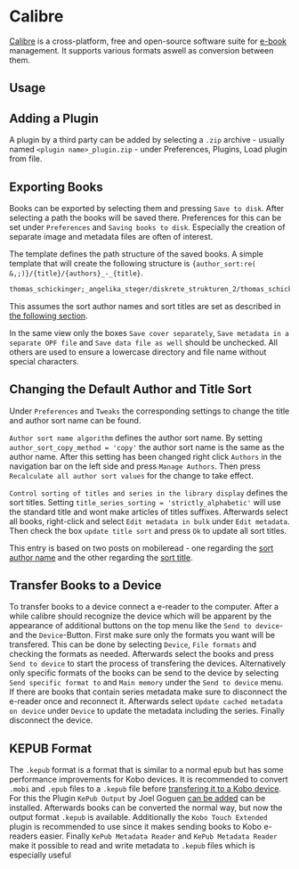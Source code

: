 # Calibre

[Calibre](https://calibre-ebook.com/) is a cross-platform, free and open-source
software suite for [e-book](/wiki/e-books.md) management.
It supports various formats aswell as conversion between them.

## Usage

## Adding a Plugin

A plugin by a third party can be added by selecting a `.zip` archive - usually
named `<plugin name>_plugin.zip` - under Preferences, Plugins, Load plugin from
file.

## Exporting Books

Books can be exported by selecting them and pressing `Save to disk`.
After selecting a path the books will be saved there.
Preferences for this can be set under `Preferences` and `Saving books to disk`.
Especially the creation of separate image and metadata files are often of
interest.

The template defines the path structure of the saved books.
A simple template that will create the following structure is
`{author_sort:re( &,;)}/{title}/{authors}_-_{title}`.

```txt
thomas_schickinger;_angelika_steger/diskrete_strukturen_2/thomas_schickinger_&_angelika_steger_-_diskrete_strukturen_2.pdf
```

This assumes the sort author names and sort titles are set as described in
[the following section](#changing-the-default-author-and-title-sort).

In the same view only the boxes `Save cover separately`, `Save metadata in a separate OPF file` and
`Save data file as well` should be unchecked.
All others are used to ensure a lowercase directory and file name without special characters.

## Changing the Default Author and Title Sort

Under `Preferences` and `Tweaks` the corresponding settings to change the title
and author sort name can be found.

`Author sort name algorithm` defines the author sort name.
By setting `author_sort_copy_method = 'copy'` the author sort name is the same
as the author name.
After this setting has been changed right click `Authors` in the navigation bar
on the left side and press `Manage Authors`.
Then press `Recalculate all author sort values` for the change to take effect.

`Control sorting of titles and series in the library display` defines the sort
titles.
Setting `title_series_sorting = 'strictly_alphabetic'` will use the standard
title and wont make articles of titles suffixes.
Afterwards select all books, right-click and select `Edit metadata in bulk`
under `Edit metadata`.
Then check the box `update title sort` and press `Ok` to update all sort titles.

This entry is based on two posts on mobileread - one regarding the
[sort author name](https://www.mobileread.com/forums/showthread.php?t=314663)
and the other regarding the
[sort title](https://www.mobileread.com/forums/showthread.php?t=249870).

## Transfer Books to a Device

To transfer books to a device connect a e-reader to the computer.
After a while calibre should recognize the device which will be apparent by the appearance of
additional buttons on the top menu like the `Send to device`- and the `Device`-Button.
First make sure only the formats you want will be transfered.
This can be done by selecting `Device`, `File formats` and checking the formats as needed.
Afterwards select the books and press `Send to device` to start the process of transfering the
devices.
Alternatively only specific formats of the books can be send to the device by selecting
`Send specific format to` and `Main memory` under the `Send to device` menu.
If there are books that contain series metadata make sure to disconnect the e-reader once and
reconnect it.
Afterwards select `Update cached metadata on device` under `Device` to update the metadata
including the series.
Finally disconnect the device.

## KEPUB Format

The `.kepub` format is a format that is similar to a normal epub but has some performance
improvements for Kobo devices.
It is recommended to convert `.mobi` and `.epub` files to a `.kepub` file before
[transfering it to a Kobo device](#transfer-books-to-a-device).
For this the Plugin `KePub Output` by Joel Goguen [can be added](#adding-a-plugin) can be
installed.
Afterwards books can be converted the normal way, but now the output format `.kepub` is available.
Additionally the `Kobo Touch Extended` plugin is recommended to use since it makes sending books to
Kobo e-readers easier.
Finally `KePub Metadata Reader` and `KePub Metadata Reader` make it possible to read and write
metadata to `.kepub` files which is especially useful
